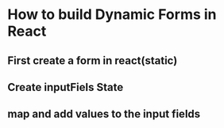 # How to build Dynamic Forms in React
## First create a form in react(static)
## Create inputFiels State
## map and add values to the input fields
